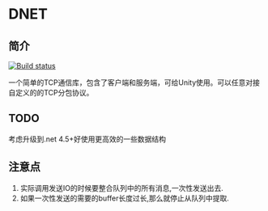 # DNET

## 简介
[![Build status](https://dev.azure.com/daixian/Pipeline/_apis/build/status/Pipeline%20-%20DNET)](https://dev.azure.com/daixian/Pipeline/_build/latest?definitionId=5)

一个简单的TCP通信库，包含了客户端和服务端，可给Unity使用。可以任意对接自定义的的TCP分包协议。
 
 ## TODO
 考虑升级到.net 4.5+好使用更高效的一些数据结构

## 注意点
1. 实际调用发送IO的时候要整合队列中的所有消息,一次性发送出去.
2. 如果一次性发送的需要的buffer长度过长,那么就停止从队列中提取.